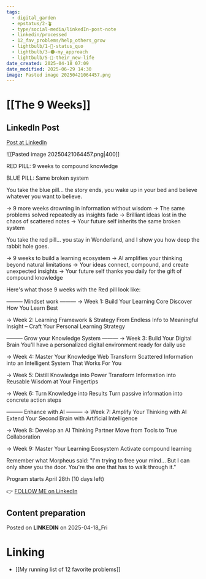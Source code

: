 ```yaml
---
tags:
  - digital_garden
  - epstatus/2-🪴
  - type/social-media/linkedIn-post-note
  - linkedin/processed
  - 12_fav_problems/help_others_grow
  - lightbulb/1-🔴-status_quo
  - lightbulb/3-🟠-my_approach
  - lightbulb/5-🔵-their_new-life
date_created: 2025-04-18 07:09
date_modified: 2025-06-29 14:30
image: Pasted image 20250421064457.png
---
```

# [[The 9 Weeks]]

## LinkedIn Post

[Post at LinkedIn]()

![[Pasted image 20250421064457.png|400]]

RED PILL: 9 weeks to compound knowledge

BLUE PILL: Same broken system

You take the blue pill... the story ends, you wake up in your bed and believe whatever you want to believe.

→ 9 more weeks drowning in information without wisdom 
→ The same problems solved repeatedly as insights fade 
→ Brilliant ideas lost in the chaos of scattered notes 
→ Your future self inherits the same broken system

You take the red pill... you stay in Wonderland, and I show you how deep the rabbit hole goes.

→ 9 weeks to build a learning ecosystem 
→ AI amplifies your thinking beyond natural limitations 
→ Your ideas connect, compound, and create unexpected insights 
→ Your future self thanks you daily for the gift of compound knowledge

Here's what those 9  weeks with the Red pill look like:

——— Mindset work ———
→ Week 1: Build Your Learning Core
Discover How You Learn Best

→ Week 2: Learning Framework & Strategy
From Endless Info to Meaningful Insight – Craft Your Personal Learning Strategy

——— Grow your Knowledge System ———
→ Week 3: Build Your Digital Brain
You'll have a personalized digital environment ready for daily use

→ Week 4: Master Your Knowledge Web
Transform Scattered Information into an Intelligent System That Works For You

→ Week 5: Distill Knowledge into Power
Transform Information into Reusable Wisdom at Your Fingertips

→ Week 6: Turn Knowledge into Results
Turn passive information into concrete action steps

——— Enhance with AI ———
→ Week 7: Amplify Your Thinking with AI
Extend Your Second Brain with Artificial Intelligence

→ Week 8: Develop an AI Thinking Partner
Move from Tools to True Collaboration

→ Week 9: Master Your Learning Ecosystem
Activate compound learning

Remember what Morpheus said: 
"I'm trying to free your mind... But I can only show you the door. You're the one that has to walk through it."

Program starts April 28th (10 days left)

👉 [FOLLOW ME on LinkedIn](https://www.linkedin.com/comm/mynetwork/discovery-see-all?usecase=PEOPLE_FOLLOWS&followMember=sebastiankamilli)

## Content preparation

Posted on **LINKEDIN** on 2025-04-18_Fri

# Linking

+ [[My running list of 12 favorite problems]]